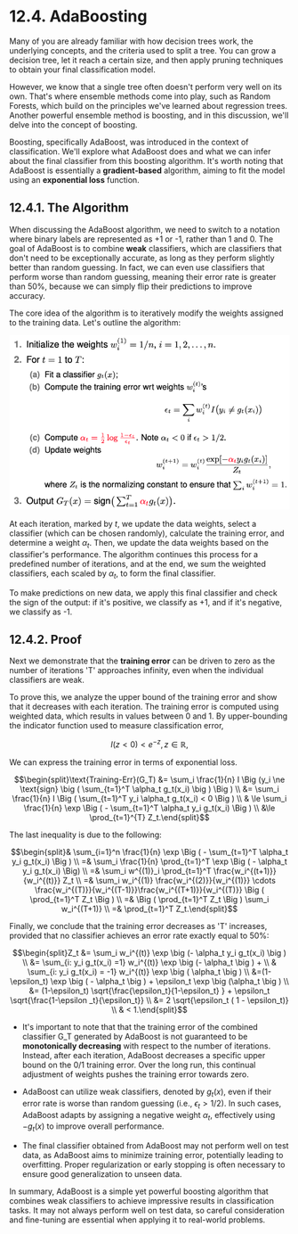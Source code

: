 # 12.4. AdaBoosting

Many of you are already familiar with how decision trees work, the underlying concepts, and the criteria used to split a tree. You can grow a decision tree, let it reach a certain size, and then apply pruning techniques to obtain your final classification model.

However, we know that a single tree often doesn't perform very well on its own. That's where ensemble methods come into play, such as Random Forests, which build on the principles we've learned about regression trees. Another powerful ensemble method is boosting, and in this discussion, we'll delve into the concept of boosting.

Boosting, specifically AdaBoost, was introduced in the context of classification. We'll explore what AdaBoost does and what we can infer about the final classifier from this boosting algorithm. It's worth noting that AdaBoost is essentially a **gradient-based** algorithm, aiming to fit the model using an **exponential loss** function.

## 12.4.1. The Algorithm

When discussing the AdaBoost algorithm, we need to switch to a notation where binary labels are represented as +1 or -1, rather than 1 and 0. The goal of AdaBoost is to combine **weak** classifiers, which are classifiers that don't need to be exceptionally accurate, as long as they perform slightly better than random guessing. In fact, we can even use classifiers that perform worse than random guessing, meaning their error rate is greater than 50%, because we can simply flip their predictions to improve accuracy.

The core idea of the algorithm is to iteratively modify the weights assigned to the training data. Let's outline the algorithm:

![AdaBoosting Algorithm](../_images/w12_adaboosting_alg.png)

At each iteration, marked by $t$, we update the data weights, select a classifier (which can be chosen randomly), calculate the training error, and determine a weight $\alpha_t.$ Then, we update the data weights based on the classifier's performance. The algorithm continues this process for a predefined number of iterations, and at the end, we sum the weighted classifiers, each scaled by $\alpha_t,$ to form the final classifier.

To make predictions on new data, we apply this final classifier and check the sign of the output: if it's positive, we classify as +1, and if it's negative, we classify as -1.

## 12.4.2. Proof

Next we demonstrate that the **training error** can be driven to zero as the number of iterations 'T' approaches infinity, even when the individual classifiers are weak.

To prove this, we analyze the upper bound of the training error and show that it decreases with each iteration. The training error is computed using weighted data, which results in values between 0 and 1. By upper-bounding the indicator function used to measure classification error,

$$I (z < 0) < e^{-z}, z \in \mathbb{R},$$

We can express the training error in terms of exponential loss.

$$\begin{split}\text{Training-Err}(G_T) &=   \sum_i \frac{1}{n} I  \Big (y_i \ne \text{sign} \big ( \sum_{t=1}^T \alpha_t g_t(x_i) \big ) \Big ) \\
                 &= \sum_i \frac{1}{n} I  \Big ( \sum_{t=1}^T y_i \alpha_t g_t(x_i) < 0  \Big ) \\
                & \le   \sum_i \frac{1}{n} \exp \Big ( - \sum_{t=1}^T \alpha_t y_i g_t(x_i) \Big )  \\
                &\le   \prod_{t=1}^{T} Z_t.\end{split}$$

The last inequality is due to the following:

$$\begin{split}& \sum_{i=1}^n \frac{1}{n}  \exp \Big ( - \sum_{t=1}^T \alpha_t y_i g_t(x_i) \Big ) \\
=& \sum_i \frac{1}{n} \prod_{t=1}^T \exp \Big ( - \alpha_t y_i g_t(x_i) \Big) \\
=& \sum_i w^{(1)}_i \prod_{t=1}^T \frac{w_i^{(t+1)}}{w_i^{(t)}} Z_t \\
=& \sum_i w_i^{(1)} \frac{w_i^{(2)}}{w_i^{(1)}} \cdots   \frac{w_i^{(T)}}{w_i^{(T-1)}}\frac{w_i^{(T+1)}}{w_i^{(T)}} \Big ( \prod_{t=1}^T Z_t \Big ) \\
=& \Big ( \prod_{t=1}^T Z_t \Big )  \sum_i w_i^{(T+1)} \\
=&  \prod_{t=1}^T Z_t.\end{split}$$

Finally, we conclude that the training error decreases as 'T' increases, provided that no classifier achieves an error rate exactly equal to 50%:

$$\begin{split}Z_t &= \sum_i w_i^{(t)} \exp \big (- \alpha_t y_i g_t(x_i) \big ) \\
&=  \sum_{i:  y_i g_t(x_i) =1} w_i^{(t)} \exp \big (- \alpha_t \big ) + \\
&   \sum_{i:  y_i g_t(x_i) = -1} w_i^{(t)} \exp \big ( \alpha_t \big )   \\
&=(1- \epsilon_t) \exp \big ( - \alpha_t \big ) + \epsilon_t \exp \big (\alpha_t \big )  \\
&= (1-\epsilon_t)  \sqrt{\frac{\epsilon_t}{1-\epsilon_t} } + \epsilon_t \sqrt{\frac{1-\epsilon _t}{\epsilon_t}} \\
&= 2 \sqrt{\epsilon_t ( 1 - \epsilon_t)} \\
& <  1.\end{split}$$

- It's important to note that that the training error of the combined classifier G_T generated by AdaBoost is not guaranteed to be **monotonically decreasing** with respect to the number of iterations. Instead, after each iteration, AdaBoost decreases a specific upper bound on the 0/1 training error. Over the long run, this continual adjustment of weights pushes the training error towards zero.

- AdaBoost can utilize weak classifiers, denoted by $g_t(x)$, even if their error rate is worse than random guessing (i.e., $\epsilon_t > 1/2$). In such cases, AdaBoost adapts by assigning a negative weight $\alpha_t$, effectively using $-g_t(x)$ to improve overall performance.

- The final classifier obtained from AdaBoost may not perform well on test data, as AdaBoost aims to minimize training error, potentially leading to overfitting. Proper regularization or early stopping is often necessary to ensure good generalization to unseen data.

In summary, AdaBoost is a simple yet powerful boosting algorithm that combines weak classifiers to achieve impressive results in classification tasks. It may not always perform well on test data, so careful consideration and fine-tuning are essential when applying it to real-world problems.
